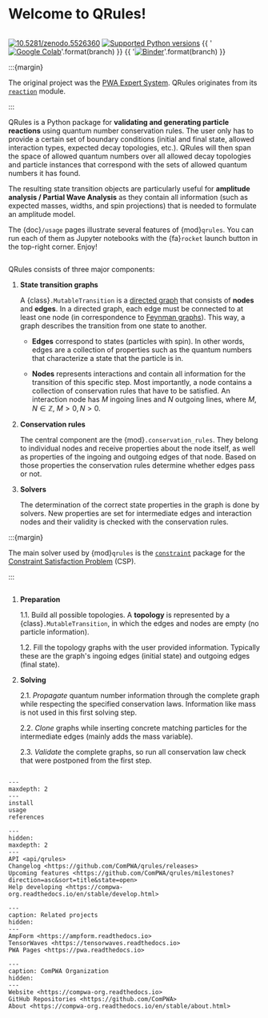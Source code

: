 # Welcome to QRules!

```{title} Welcome

```

<!-- prettier-ignore-start -->
<!-- markdownlint-disable -->
[![10.5281/zenodo.5526360](https://zenodo.org/badge/doi/10.5281/zenodo.5526360.svg)](https://doi.org/10.5281/zenodo.5526360)
[![Supported Python versions](https://img.shields.io/pypi/pyversions/qrules)](https://pypi.org/project/qrules)
{{ '[![Google Colab](https://colab.research.google.com/assets/colab-badge.svg)](https://colab.research.google.com/github/ComPWA/qrules/blob/{})'.format(branch) }}
{{ '[![Binder](https://static.mybinder.org/badge_logo.svg)](https://mybinder.org/v2/gh/ComPWA/qrules/{}?filepath=docs/usage)'.format(branch) }}
<!-- markdownlint-enable -->
<!-- prettier-ignore-end -->

:::{margin}

The original project was the [PWA Expert System](https://expertsystem.readthedocs.io).
QRules originates from its
[`reaction`](https://expertsystem.readthedocs.io/en/stable/api/expertsystem.reaction.html)
module.

:::

QRules is a Python package for **validating and generating particle reactions** using
quantum number conservation rules. The user only has to provide a certain set of
boundary conditions (initial and final state, allowed interaction types, expected decay
topologies, etc.). QRules will then span the space of allowed quantum numbers over all
allowed decay topologies and particle instances that correspond with the sets of allowed
quantum numbers it has found.

The resulting state transition objects are particularly useful for **amplitude analysis
/ Partial Wave Analysis** as they contain all information (such as expected masses,
widths, and spin projections) that is needed to formulate an amplitude model.

The {doc}`/usage` pages illustrate several features of {mod}`qrules`. You can run each
of them as Jupyter notebooks with the {fa}`rocket` launch button in the top-right
corner. Enjoy!

```{rubric} Internal design

```

QRules consists of three major components:

1. **State transition graphs**

   A {class}`.MutableTransition` is a
   [directed graph](https://en.wikipedia.org/wiki/Directed_graph) that consists of
   **nodes** and **edges**. In a directed graph, each edge must be connected to at least
   one node (in correspondence to
   [Feynman graphs](https://en.wikipedia.org/wiki/Feynman_diagram)). This way, a graph
   describes the transition from one state to another.

   - **Edges** correspond to states (particles with spin). In other words, edges are a
     collection of properties such as the quantum numbers that characterize a state that
     the particle is in.

   - **Nodes** represents interactions and contain all information for the transition of
     this specific step. Most importantly, a node contains a collection of conservation
     rules that have to be satisfied. An interaction node has $M$ ingoing lines and $N$
     outgoing lines, where $M,N \in \mathbb{Z}$, $M > 0, N > 0$.

2. **Conservation rules**

   The central component are the {mod}`.conservation_rules`. They belong to individual
   nodes and receive properties about the node itself, as well as properties of the
   ingoing and outgoing edges of that node. Based on those properties the conservation
   rules determine whether edges pass or not.

3. **Solvers**

   The determination of the correct state properties in the graph is done by solvers.
   New properties are set for intermediate edges and interaction nodes and their
   validity is checked with the conservation rules.

:::{margin}

The main solver used by {mod}`qrules` is the
[`constraint`](https://labix.org/doc/constraint) package for the
[Constraint Satisfaction Problem](https://en.wikipedia.org/wiki/Constraint_satisfaction_problem)
(CSP).

:::

```{rubric} QRules workflow

```

1. **Preparation**

   1.1. Build all possible topologies. A **topology** is represented by a
   {class}`.MutableTransition`, in which the edges and nodes are empty (no particle
   information).

   1.2. Fill the topology graphs with the user provided information. Typically these are
   the graph's ingoing edges (initial state) and outgoing edges (final state).

2. **Solving**

   2.1. _Propagate_ quantum number information through the complete graph while
   respecting the specified conservation laws. Information like mass is not used in this
   first solving step.

   2.2. _Clone_ graphs while inserting concrete matching particles for the intermediate
   edges (mainly adds the mass variable).

   2.3. _Validate_ the complete graphs, so run all conservation law check that were
   postponed from the first step.

```{rubric} Table of Contents

```

```{toctree}
---
maxdepth: 2
---
install
usage
references
```

```{toctree}
---
hidden:
maxdepth: 2
---
API <api/qrules>
Changelog <https://github.com/ComPWA/qrules/releases>
Upcoming features <https://github.com/ComPWA/qrules/milestones?direction=asc&sort=title&state=open>
Help developing <https://compwa-org.readthedocs.io/en/stable/develop.html>
```

```{toctree}
---
caption: Related projects
hidden:
---
AmpForm <https://ampform.readthedocs.io>
TensorWaves <https://tensorwaves.readthedocs.io>
PWA Pages <https://pwa.readthedocs.io>
```

```{toctree}
---
caption: ComPWA Organization
hidden:
---
Website <https://compwa-org.readthedocs.io>
GitHub Repositories <https://github.com/ComPWA>
About <https://compwa-org.readthedocs.io/en/stable/about.html>
```
